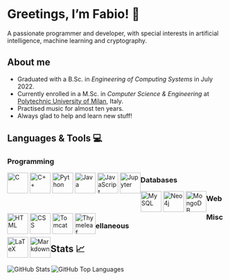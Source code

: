 # Greetings, I’m Fabio! :wave:

A passionate programmer and developer, with special interests in artificial intelligence, machine
learning and cryptography.

## About me

* Graduated with a B.Sc. in _Engineering of Computing Systems_ in July 2022.
* Currently enrolled in a M.Sc. in _Computer Science & Engineering_ at [Polytechnic University of Milan](https://www.polimi.it/), Italy.
* Practised music for almost ten years.
* Always glad to help and learn new stuff!

## Languages & Tools :computer:

### Programming

<div style = "float: left;">
<img alt = "C" width = "48px" src = "https://cdn.jsdelivr.net/gh/devicons/devicon/icons/c/c-original.svg">
<img alt = "C++" width = "48px" src = "https://cdn.jsdelivr.net/gh/devicons/devicon/icons/cplusplus/cplusplus-original.svg">
<img alt = "Python" width = "48px" src = "https://cdn.jsdelivr.net/gh/devicons/devicon/icons/python/python-original.svg">
<img alt = "Java" width = "48px" src = "https://cdn.jsdelivr.net/gh/devicons/devicon/icons/java/java-original.svg">
<img alt = "JavaScript" width = "48px" src = "https://cdn.jsdelivr.net/gh/devicons/devicon/icons/javascript/javascript-original.svg">
<img alt = "Jupyter" width = "48px" src = "https://cdn.jsdelivr.net/gh/devicons/devicon/icons/jupyter/jupyter-original.svg">
<!-- <img align = "left" alt = "MATLAB" width = "48px" src = "https://cdn.jsdelivr.net/gh/devicons/devicon/icons/matlab/matlab-original.svg"> -->
<!-- <img align = "left" alt = "R" width = "48px" src = "https://cdn.jsdelivr.net/gh/devicons/devicon/icons/r/r-original.svg"> -->
</div>

### Databases

<div style = "float: left;">
<img alt = "MySQL" width = "48px" src = "https://cdn.jsdelivr.net/gh/devicons/devicon/icons/mysql/mysql-original.svg">
<img alt = "Neo4j" width = "48px" src = "https://cdn.jsdelivr.net/gh/devicons/devicon/icons/neo4j/neo4j-original.svg">
<img alt = "MongoDB" width = "48px" src = "https://cdn.jsdelivr.net/gh/devicons/devicon/icons/mongodb/mongodb-original.svg">
</div>

### Web

<div style = "float: left;">
<img alt = "HTML" width = "48px" src = "https://cdn.jsdelivr.net/gh/devicons/devicon/icons/html5/html5-original.svg">
<img alt = "CSS" width = "48px" src = "https://cdn.jsdelivr.net/gh/devicons/devicon/icons/css3/css3-original.svg">
<img alt = "Tomcat" width = "48px" src = "https://cdn.jsdelivr.net/gh/devicons/devicon/icons/tomcat/tomcat-original.svg">
<img alt = "Thymeleaf" width = "48px" src = "https://www.thymeleaf.org/images/thymeleaf.png">
</div>

### Miscellaneous

<div style = "float: left;">
<img alt = "LaTeX" width = "48px" src = "https://cdn.jsdelivr.net/gh/devicons/devicon/icons/latex/latex-original.svg">
<img alt = "Markdown" width = "48px" src = "https://cdn.jsdelivr.net/gh/devicons/devicon/icons/markdown/markdown-original.svg">
</div>

## Stats :chart_with_upwards_trend:

<img align = "left" alt = "GitHub Stats" src = "https://github-readme-stats.vercel.app/api?username=fabio-ciani&show_icons=true">
<img align = "left" alt = "GitHub Top Languages" src = "https://github-readme-stats.vercel.app/api/top-langs/?username=fabio-ciani">

<!--
**fabio-ciani-polimi/fabio-ciani-polimi** is a ✨ _special_ ✨ repository because its `README.md` (this file) appears on your GitHub profile.

Here are some ideas to get you started:

- 🔭 I’m currently working on ...
- 🌱 I’m currently learning ...
- 👯 I’m looking to collaborate on ...
- 🤔 I’m looking for help with ...
- 💬 Ask me about ...
- 📫 How to reach me: ...
- 😄 Pronouns: ...
- ⚡ Fun fact: ...
-->
